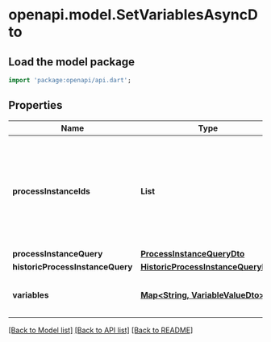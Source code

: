 # openapi.model.SetVariablesAsyncDto

## Load the model package
```dart
import 'package:openapi/api.dart';
```

## Properties
Name | Type | Description | Notes
------------ | ------------- | ------------- | -------------
**processInstanceIds** | **List<String>** | A list of process instance ids that define a group of process instances to which the operation will set variables.  Please note that if `processInstanceIds`, `processInstanceQuery` and `historicProcessInstanceQuery` are defined, the resulting operation will be performed on the union of these sets. | [optional] [default to const []]
**processInstanceQuery** | [**ProcessInstanceQueryDto**](ProcessInstanceQueryDto.md) |  | [optional] 
**historicProcessInstanceQuery** | [**HistoricProcessInstanceQueryDto**](HistoricProcessInstanceQueryDto.md) |  | [optional] 
**variables** | [**Map<String, VariableValueDto>**](VariableValueDto.md) | A variables the operation will set in the root scope of the process instances. | [optional] [default to const {}]

[[Back to Model list]](../README.md#documentation-for-models) [[Back to API list]](../README.md#documentation-for-api-endpoints) [[Back to README]](../README.md)


